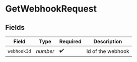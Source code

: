 # GetWebhookRequest


## Fields

| Field              | Type               | Required           | Description        |
| ------------------ | ------------------ | ------------------ | ------------------ |
| `webhookId`        | *number*           | :heavy_check_mark: | Id of the webhook  |